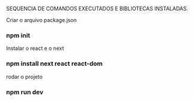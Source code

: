 SEQUENCIA DE COMANDOS EXECUTADOS E BIBLIOTECAS INSTALADAS.

Criar o arquivo package.json
### npm init

Instalar o react e o next
### npm install next react react-dom

rodar o projeto
### npm run dev